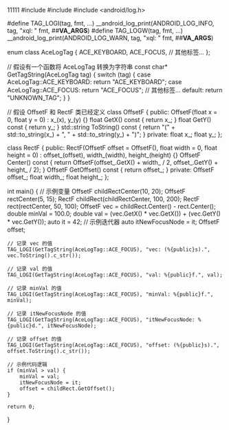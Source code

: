 11111
#include <iostream>
#include <string>
#include <android/log.h>

#define TAG_LOGI(tag, fmt, ...) __android_log_print(ANDROID_LOG_INFO, tag, "xql: " fmt, ##__VA_ARGS__)
#define TAG_LOGW(tag, fmt, ...) __android_log_print(ANDROID_LOG_WARN, tag, "xql: " fmt, ##__VA_ARGS__)

enum class AceLogTag {
    ACE_KEYBOARD,
    ACE_FOCUS,
    // 其他标签...
};

// 假设有一个函数将 AceLogTag 转换为字符串
const char* GetTagString(AceLogTag tag) {
    switch (tag) {
        case AceLogTag::ACE_KEYBOARD: return "ACE_KEYBOARD";
        case AceLogTag::ACE_FOCUS: return "ACE_FOCUS";
        // 其他标签...
        default: return "UNKNOWN_TAG";
    }
}

// 假设 OffsetF 和 RectF 类已经定义
class OffsetF {
public:
    OffsetF(float x = 0, float y = 0) : x_(x), y_(y) {}
    float GetX() const { return x_; }
    float GetY() const { return y_; }
    std::string ToString() const { return "(" + std::to_string(x_) + ", " + std::to_string(y_) + ")"; }
private:
    float x_;
    float y_;
};

class RectF {
public:
    RectF(OffsetF offset = OffsetF(), float width = 0, float height = 0)
        : offset_(offset), width_(width), height_(height) {}
    OffsetF Center() const { return OffsetF(offset_.GetX() + width_ / 2, offset_.GetY() + height_ / 2); }
    OffsetF GetOffset() const { return offset_; }
private:
    OffsetF offset_;
    float width_;
    float height_;
};

int main() {
    // 示例变量
    OffsetF childRectCenter(10, 20);
    OffsetF rectCenter(5, 15);
    RectF childRect(childRectCenter, 100, 200);
    RectF rect(rectCenter, 50, 100);
    OffsetF vec = childRect.Center() - rect.Center();
    double minVal = 100.0;
    double val = (vec.GetX() * vec.GetX()) + (vec.GetY() * vec.GetY());
    auto it = 42; // 示例迭代器
    auto itNewFocusNode = it;
    OffsetF offset;

    // 记录 vec 的值
    TAG_LOGI(GetTagString(AceLogTag::ACE_FOCUS), "vec: (%{public}s).", vec.ToString().c_str());

    // 记录 val 的值
    TAG_LOGI(GetTagString(AceLogTag::ACE_FOCUS), "val: %{public}f.", val);

    // 记录 minVal 的值
    TAG_LOGI(GetTagString(AceLogTag::ACE_FOCUS), "minVal: %{public}f.", minVal);

    // 记录 itNewFocusNode 的值
    TAG_LOGI(GetTagString(AceLogTag::ACE_FOCUS), "itNewFocusNode: %{public}d.", itNewFocusNode);

    // 记录 offset 的值
    TAG_LOGI(GetTagString(AceLogTag::ACE_FOCUS), "offset: (%{public}s).", offset.ToString().c_str());

    // 示例代码逻辑
    if (minVal > val) {
        minVal = val;
        itNewFocusNode = it;
        offset = childRect.GetOffset();
    }

    return 0;
}
